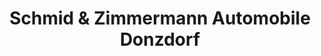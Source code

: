 ---
title: "Schmid & Zimmermann Automobile Donzdorf"
url: /donzdorf/schmid-und-zimmermann-automobile-donzdorf/
shop: Autohaus
---